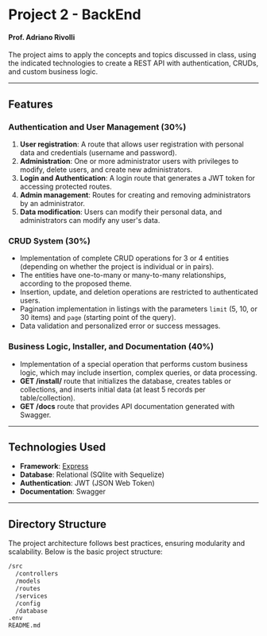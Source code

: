 # Project 2 - BackEnd

#### Prof. Adriano Rivolli

The project aims to apply the concepts and topics discussed in class, using the indicated technologies to create a REST API with authentication, CRUDs, and custom business logic.

---

## Features

### Authentication and User Management (30%)

1. **User registration**: A route that allows user registration with personal data and credentials (username and password).
2. **Administration**: One or more administrator users with privileges to modify, delete users, and create new administrators.
3. **Login and Authentication**: A login route that generates a JWT token for accessing protected routes.
4. **Admin management**: Routes for creating and removing administrators by an administrator.
5. **Data modification**: Users can modify their personal data, and administrators can modify any user's data.

### CRUD System (30%)

- Implementation of complete CRUD operations for 3 or 4 entities (depending on whether the project is individual or in pairs).
- The entities have one-to-many or many-to-many relationships, according to the proposed theme.
- Insertion, update, and deletion operations are restricted to authenticated users.
- Pagination implementation in listings with the parameters `limit` (5, 10, or 30 items) and `page` (starting point of the query).
- Data validation and personalized error or success messages.

### Business Logic, Installer, and Documentation (40%)

- Implementation of a special operation that performs custom business logic, which may include insertion, complex queries, or data processing.
- **GET /install/** route that initializes the database, creates tables or collections, and inserts initial data (at least 5 records per table/collection).
- **GET /docs** route that provides API documentation generated with Swagger.

---

## Technologies Used

- **Framework**: [Express](https://expressjs.com/)
- **Database**: Relational (SQlite with Sequelize)
- **Authentication**: JWT (JSON Web Token)
- **Documentation**: Swagger

---

## Directory Structure

The project architecture follows best practices, ensuring modularity and scalability. Below is the basic project structure:

```bash
/src
  /controllers
  /models
  /routes
  /services
  /config
  /database
.env
README.md
